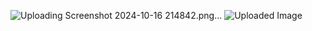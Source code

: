 ![Uploading Screenshot 2024-10-16 214842.png…]()
<img src="Screenshot%202024-10-16%20214842.png" alt="Uploaded Image" />
